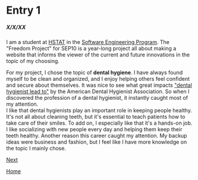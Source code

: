 # Entry 1
##### X/X/XX

I am a student at [HSTAT](https://www.hstat.org/) in the [Software Engineering Program](https://hstatsep.github.io/). The "Freedom Project" for SEP10 is a year-long project all about making a website that informs the viewer of the current and future innovations in the topic of my choosing.

For my project, I chose the topic of **dental hygiene**. I have always found myself to be clean and organized, and I enjoy helping others feel confident and secure about themselves. It was nice to see what great impacts ["dental hygienist lead to"](https://jdh.adha.org/content/99/5/4) by the American Dental Hygienist Association.  So when I discovered the profession of a dental hygienist, it instantly caught most of my attention.  
I like that dental hygienists play an important role in keeping people healthy. It's not all about cleaning teeth, but it's essential to teach patients how to take care of their smiles. To add on, I especially like that it's a hands-on job. I like socializing with new people every day and helping them keep their teeth healthy.
Another reason this career caught my attention. My backup ideas were business and fashion, but I feel like I have more knowledge on the topic I mainly chose.


[Next](entry02.md)

[Home](../README.md)
